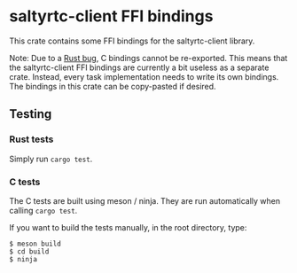 # saltyrtc-client FFI bindings

This crate contains some FFI bindings for the saltyrtc-client library.

Note: Due to a [Rust bug](https://github.com/rust-lang/rust/issues/36342), C
bindings cannot be re-exported. This means that the saltyrtc-client FFI
bindings are currently a bit useless as a separate crate. Instead, every task
implementation needs to write its own bindings. The bindings in this crate can
be copy-pasted if desired.

## Testing

### Rust tests

Simply run `cargo test`.

### C tests

The C tests are built using meson / ninja. They are run automatically when
calling `cargo test`.

If you want to build the tests manually, in the root directory, type:

    $ meson build
    $ cd build
    $ ninja
